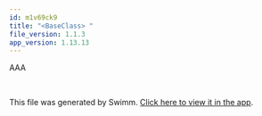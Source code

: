```yaml
---
id: m1v69ck9
title: "<BaseClass> "
file_version: 1.1.3
app_version: 1.13.13
---
```


AAA

<br/>

This file was generated by Swimm. [Click here to view it in the app](https://app.swimm.io/repos/Z2l0aHViJTNBJTNBZmxhc2slM0ElM0FuYWRhdi1zd2ltbQ==/docs/m1v69ck9).
